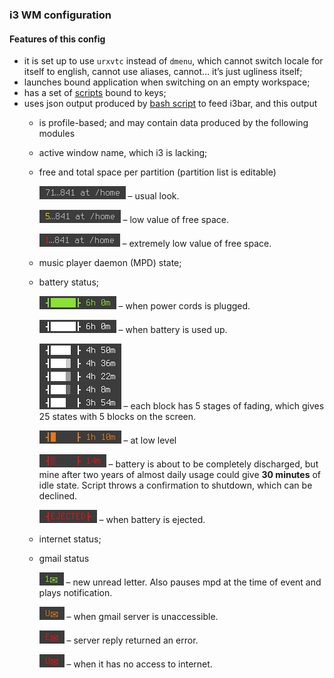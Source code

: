 ### i3 WM configuration

#### Features of this config

* it is set up to use `urxvtc` instead of `dmenu`, which cannot switch locale for itself to english, cannot use aliases, cannot… it’s just ugliness itself;
* launches bound application when switching on an empty workspace;
* has a set of [scripts](https://github.com/deterenkelt/scripts) bound to keys;
* uses json output produced by [bash script](generate-text-for-i3bar) to feed i3bar, and this output
  * is profile-based;
  and may contain data produced by the following modules
  * active window name, which i3 is lacking;
  * free and total space per partition (partition list is editable)

      ![disk_space_usual](img/disk_space_usual.png) – usual look.

      ![disk_space_low](img/disk_space_low.png) – low value of free space.

      ![disk_space_extremely_low](img/disk_space_extremely_low.png) – extremely low value of free space.

  * music player daemon (MPD) state;
  * battery status;

      ![charging](img/bat_charging.png) – when power cords is plugged.

      ![discharging](img/bat_discharging.png) – when battery is used up.

      ![fading](img/bat_fading.png) – each block has 5 stages of fading, which gives 25 states with 5 blocks on the screen.

      ![low_level](img/bat_low_level.png) – at low level

      ![extremely_low_level](img/bat_extremely_low_level.png) – battery is about to be completely discharged, but mine after two years of almost daily usage could give **30 minutes** of idle state. Script throws a confirmation to shutdown, which can be declined.

      ![ejected](img/bat_ejected.png) – when battery is ejected.

  * internet status;
  * gmail status

      ![new_letter](img/new_letter.png) – new unread letter. Also pauses mpd at the time of event and plays notification.

      ![server_unavailable](img/server_unavailable.png) – when gmail server is unaccessible.

      ![server_error](img/server_error.png) – server reply returned an error.

      ![net_is_unavailable](img/net_is_unavailable.png) – when it has no access to internet. 
